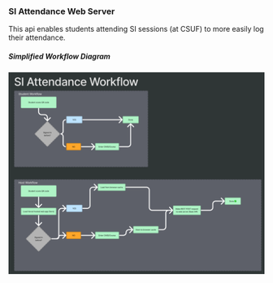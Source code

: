 ### SI Attendance Web Server
This api enables students attending SI sessions (at CSUF) to more easily log their attendance.

##### Simplified Workflow Diagram
![](./media/si_attendance_workflow.png)
